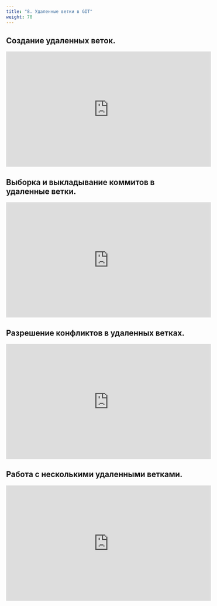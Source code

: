 ```yaml
---
title: "8. Удаленные ветки в GIT"
weight: 70
---
```


## Создание удаленных веток.

<iframe width="560" height="315" src="https://frontend.vh.yandex.ru/player/vXENMGOCD-1U?from=partner&mute=0&autoplay=0&branding=0" allow="autoplay; fullscreen; accelerometer; gyroscope; picture-in-picture; encrypted-media" frameborder="0" scrolling="no" allowfullscreen></iframe>

## Выборка и выкладывание коммитов в удаленные ветки.

<iframe width="560" height="315" src="https://frontend.vh.yandex.ru/player/v57hBD3yyIW0?from=partner&mute=0&autoplay=0&branding=0" allow="autoplay; fullscreen; accelerometer; gyroscope; picture-in-picture; encrypted-media" frameborder="0" scrolling="no" allowfullscreen></iframe>

## Разрешение конфликтов в удаленных ветках.

<iframe width="560" height="315" src="https://frontend.vh.yandex.ru/player/v6A4iEBxt73s?from=partner&mute=0&autoplay=0&branding=0" allow="autoplay; fullscreen; accelerometer; gyroscope; picture-in-picture; encrypted-media" frameborder="0" scrolling="no" allowfullscreen></iframe>

## Работа с несколькими удаленными ветками.

<iframe width="560" height="315" src="https://frontend.vh.yandex.ru/player/vy5h_hwmWmiU?from=partner&mute=0&autoplay=0&branding=0" allow="autoplay; fullscreen; accelerometer; gyroscope; picture-in-picture; encrypted-media" frameborder="0" scrolling="no" allowfullscreen></iframe>

